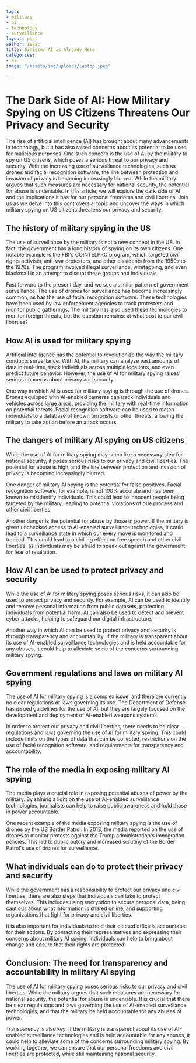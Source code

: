 ```yaml
---
tags:
- military
- ai
- technology
- surveillance
layout: post
author: isaac
title: Sinister AI is Already Here
categories:
- ai
image: "/assets/img/uploads/laptop.jpeg"

---
```

# The Dark Side of AI: How Military Spying on US Citizens Threatens Our Privacy and Security

The rise of artificial intelligence (AI) has brought about many advancements in technology, but it has also raised concerns about its potential to be used for malicious purposes. One such concern is the use of AI by the military to spy on US citizens, which poses a serious threat to our privacy and security. With the increasing use of surveillance technologies, such as drones and facial recognition software, the line between protection and invasion of privacy is becoming increasingly blurred. While the military argues that such measures are necessary for national security, the potential for abuse is undeniable. In this article, we will explore the dark side of AI and the implications it has for our personal freedoms and civil liberties. Join us as we delve into this controversial topic and uncover the ways in which military spying on US citizens threatens our privacy and security.

## The history of military spying in the US

The use of surveillance by the military is not a new concept in the US. In fact, the government has a long history of spying on its own citizens. One notable example is the FBI's COINTELPRO program, which targeted civil rights activists, anti-war protesters, and other dissidents from the 1950s to the 1970s. The program involved illegal surveillance, wiretapping, and even blackmail in an attempt to disrupt these groups and individuals.

Fast forward to the present day, and we see a similar pattern of government surveillance. The use of drones for surveillance has become increasingly common, as has the use of facial recognition software. These technologies have been used by law enforcement agencies to track protesters and monitor public gatherings. The military has also used these technologies to monitor foreign threats, but the question remains: at what cost to our civil liberties?

## How AI is used for military spying

Artificial intelligence has the potential to revolutionize the way the military conducts surveillance. With AI, the military can analyze vast amounts of data in real-time, track individuals across multiple locations, and even predict future behavior. However, the use of AI for military spying raises serious concerns about privacy and security.

One way in which AI is used for military spying is through the use of drones. Drones equipped with AI-enabled cameras can track individuals and vehicles across large areas, providing the military with real-time information on potential threats. Facial recognition software can be used to match individuals to a database of known terrorists or other threats, allowing the military to take action before an attack occurs.

## The dangers of military AI spying on US citizens

While the use of AI for military spying may seem like a necessary step for national security, it poses serious risks to our privacy and civil liberties. The potential for abuse is high, and the line between protection and invasion of privacy is becoming increasingly blurred.

One danger of military AI spying is the potential for false positives. Facial recognition software, for example, is not 100% accurate and has been known to misidentify individuals. This could lead to innocent people being targeted by the military, leading to potential violations of due process and other civil liberties.

Another danger is the potential for abuse by those in power. If the military is given unchecked access to AI-enabled surveillance technologies, it could lead to a surveillance state in which our every move is monitored and tracked. This could lead to a chilling effect on free speech and other civil liberties, as individuals may be afraid to speak out against the government for fear of retaliation.

## How AI can be used to protect privacy and security

While the use of AI for military spying poses serious risks, it can also be used to protect privacy and security. For example, AI can be used to identify and remove personal information from public datasets, protecting individuals from potential harm. AI can also be used to detect and prevent cyber attacks, helping to safeguard our digital infrastructure.

Another way in which AI can be used to protect privacy and security is through transparency and accountability. If the military is transparent about its use of AI-enabled surveillance technologies and is held accountable for any abuses, it could help to alleviate some of the concerns surrounding military spying.

## Government regulations and laws on military AI spying

The use of AI for military spying is a complex issue, and there are currently no clear regulations or laws governing its use. The Department of Defense has issued guidelines for the use of AI, but they are largely focused on the development and deployment of AI-enabled weapons systems.

In order to protect our privacy and civil liberties, there needs to be clear regulations and laws governing the use of AI for military spying. This could include limits on the types of data that can be collected, restrictions on the use of facial recognition software, and requirements for transparency and accountability.

## The role of the media in exposing military AI spying

The media plays a crucial role in exposing potential abuses of power by the military. By shining a light on the use of AI-enabled surveillance technologies, journalists can help to raise public awareness and hold those in power accountable.

One recent example of the media exposing military spying is the use of drones by the US Border Patrol. In 2018, the media reported on the use of drones to monitor protests against the Trump administration's immigration policies. This led to public outcry and increased scrutiny of the Border Patrol's use of drones for surveillance.

## What individuals can do to protect their privacy and security

While the government has a responsibility to protect our privacy and civil liberties, there are also steps that individuals can take to protect themselves. This includes using encryption to secure personal data, being cautious about what information is shared online, and supporting organizations that fight for privacy and civil liberties.

It is also important for individuals to hold their elected officials accountable for their actions. By contacting their representatives and expressing their concerns about military AI spying, individuals can help to bring about change and ensure that their rights are protected.

## Conclusion: The need for transparency and accountability in military AI spying

The use of AI for military spying poses serious risks to our privacy and civil liberties. While the military argues that such measures are necessary for national security, the potential for abuse is undeniable. It is crucial that there be clear regulations and laws governing the use of AI-enabled surveillance technologies, and that the military be held accountable for any abuses of power.

Transparency is also key. If the military is transparent about its use of AI-enabled surveillance technologies and is held accountable for any abuses, it could help to alleviate some of the concerns surrounding military spying. By working together, we can ensure that our personal freedoms and civil liberties are protected, while still maintaining national security.